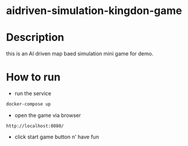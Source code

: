 # aidriven-simulation-kingdon-game

# Description

this is an AI driven map baed simulation mini game for demo.

# How to run

- run the service
```bash
docker-compose up
```
- open the game via browser

```
http://localhost:8080/
```
- click start game button n' have fun

